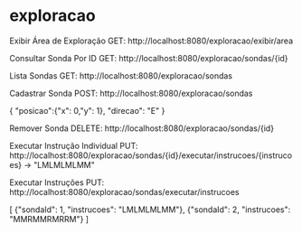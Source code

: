 # exploracao

Exibir Área de Exploração
GET: http://localhost:8080/exploracao/exibir/area

Consultar Sonda Por ID
GET: http://localhost:8080/exploracao/sondas/{id}

Lista Sondas
GET: http://localhost:8080/exploracao/sondas

Cadastrar Sonda
POST: http://localhost:8080/exploracao/sondas

{
"posicao":{"x": 0,"y": 1},
"direcao": "E"
}

Remover Sonda
DELETE: http://localhost:8080/exploracao/sondas/{id}

Executar Instrução Individual
PUT: http://localhost:8080/exploracao/sondas/{id}/executar/instrucoes/{instrucoes} -> "LMLMLMLMM"

Executar Instruções
PUT: http://localhost:8080/exploracao/sondas/executar/instrucoes

[
{"sondaId": 1, "instrucoes": "LMLMLMLMM"},
{"sondaId": 2, "instrucoes": "MMRMMRMRRM"}
]